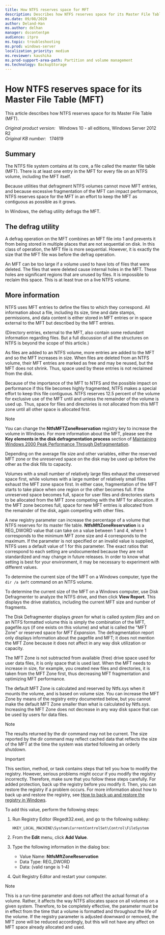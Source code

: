 ```yaml
---
title: How NTFS reserves space for MFT
description: Describes how NTFS reserves space for its Master File Table (MFT).
ms.date: 09/08/2020
author: Deland-Han
ms.author: delhan
manager: dscontentpm
audience: itpro
ms.topic: troubleshooting
ms.prod: windows-server
localization_priority: medium
ms.reviewer: kaushika
ms.prod-support-area-path: Partition and volume management
ms.technology: BackupStorage
---
```

# How NTFS reserves space for its Master File Table (MFT)

This article describes how NTFS reserves space for its Master File Table (MFT).

_Original product version:_ &nbsp; Windows 10 - all editions, Windows Server 2012 R2  
_Original KB number:_ &nbsp; 174619

## Summary

The NTFS file system contains at its core, a file called the master file table (MFT). There is at least one entry in the MFT for every file on an NTFS volume, including the MFT itself.

Because utilities that defragment NTFS volumes cannot move MFT entries, and because excessive fragmentation of the MFT can impact performance, NTFS reserves space for the MFT in an effort to keep the MFT as contiguous as possible as it grows.

In Windows, the defrag utility defrags the MFT.

## The defrag utility

A defrag operation on the MFT combines an MFT file into 1 and prevents it from being stored in multiple places that are not sequential on disk. In this class of operation, the MFT file is more sequential. However, it is exactly the size that the MFT file was before the defrag operation.

An MFT can be too large if a volume used to have lots of files that were deleted. The files that were deleted cause internal holes in the MFT. These holes are significant regions that are unused by files. It is impossible to reclaim this space. This is at least true on a live NTFS volume.

## More information

NTFS uses MFT entries to define the files to which they correspond. All information about a file, including its size, time and date stamps, permissions, and data content is either stored in MFT entries or in space external to the MFT but described by the MFT entries.

(Directory entries, external to the MFT, also contain some redundant information regarding files. But a full discussion of all the structures on NTFS is beyond the scope of this article.)

As files are added to an NTFS volume, more entries are added to the MFT and so the MFT increases in size. When files are deleted from an NTFS volume, their MFT entries are marked as free and may be reused, but the MFT does not shrink. Thus, space used by these entries is not reclaimed from the disk.

Because of the importance of the MFT to NTFS and the possible impact on performance if this file becomes highly fragmented, NTFS makes a special effort to keep this file contiguous. NTFS reserves 12.5 percent of the volume for exclusive use of the MFT until and unless the remainder of the volume is used up. Thus, space for files and directories is not allocated from this MFT zone until all other space is allocated first.

> [!NOTE]
> You can change the **NtfsMFTZoneReservation** registry key to increase the volume in Windows.
> For more information about the MFT, please see the **Key elements in the disk defragmentation process** section of  [Maintaining Windows 2000 Peak Performance Through Defragmentation](/previous-versions/windows/it-pro/windows-2000-server/bb742585(v=technet.10)).

Depending on the average file size and other variables, either the reserved MFT zone or the unreserved space on the disk may be used up before the other as the disk fills to capacity.

Volumes with a small number of relatively large files exhaust the unreserved space first, while volumes with a large number of relatively small files exhaust the MFT zone space first. In either case, fragmentation of the MFT starts to take place when one region or the other becomes full. If the unreserved space becomes full, space for user files and directories starts to be allocated from the MFT zone competing with the MFT for allocation. If the MFT zone becomes full, space for new MFT entries is allocated from the remainder of the disk, again competing with other files.

A new registry parameter can increase the percentage of a volume that NTFS reserves for its master file table. **NtfsMftZoneReservation** is a REG_DWORD value that can take on a value between 1 and 4, where 1 corresponds to the minimum MFT zone size and 4 corresponds to the maximum. If the parameter is not specified or an invalid value is supplied, NTFS uses a default value of 1 for this parameter. The exact ratios that correspond to each setting are undocumented because they are not standardized and may change in future releases. In order to know what setting is best for your environment, it may be necessary to experiment with different values.

To determine the current size of the MFT on a Windows computer, type the `dir /a $mft` command on an NTFS volume.

To determine the current size of the MFT on a Windows computer, use Disk Defragmenter to analyze the NTFS drive, and then click **View Report**. This displays the drive statistics, including the current MFT size and number of fragments.

The Disk Defragmenter displays *green* for what is called *system files* and on an NTFS formatted volume this is simply the combination of the MFT, pagefile.sys (if one exists on this volume) and what is called the "MFT Zone" or reserved space for *MFT Expansion*. The defragmentation report only displays information about the pagefile and MFT; it does not mention the MFT Zone because it does not affect in any way disk utilization or capacity.

The MFT Zone is not subtracted from available (free) drive space used for user data files, it is only space that is used last. When the MFT needs to increase in size, for example, you created new files and directories, it is taken from the MFT Zone first, thus decreasing MFT fragmentation and optimizing MFT performance.

The default MFT Zone is calculated and reserved by Ntfs.sys when it mounts the volume, and is based on volume size. You can increase the MFT Zone by means of the registry entry documented below, but you cannot make the default MFT Zone smaller than what is calculated by Ntfs.sys. Increasing the MFT Zone does not decrease in any way disk space that can be used by users for data files.

> [!NOTE]
> The results returned by the dir command may not be current. The size reported by the dir command may reflect cached data that reflects the size of the MFT at the time the system was started following an orderly shutdown.

> [!IMPORTANT]
> This section, method, or task contains steps that tell you how to modify the registry. However, serious problems might occur if you modify the registry incorrectly. Therefore, make sure that you follow these steps carefully. For added protection, back up the registry before you modify it. Then, you can restore the registry if a problem occurs. For more information about how to back up and restore the registry, see [How to back up and restore the registry in Windows](https://support.microsoft.com/help/322756).  

To add this value, perform the following steps:

1. Run Registry Editor (Regedt32.exe), and go to the following subkey:

    `HKEY_LOCAL_MACHINE\System\CurrentControlSet\Control\FileSystem`

2. From the **Edit** menu, click **Add Value**.
3. Type the following information in the dialog box:

    - Value Name: **NtfsMftZoneReservation**
    - Data Type: REG_DWORD
    - Data: (valid range is 1-4)

4. Quit Registry Editor and restart your computer.

> [!NOTE]
> This is a run-time parameter and does not affect the actual format of a volume. Rather, it affects the way NTFS allocates space on all volumes on a given system. Therefore, to be completely effective, the parameter must be in effect from the time that a volume is formatted and throughout the life of the volume. If the registry parameter is adjusted downward or removed, the MFT zone will be reduced accordingly, but this will not have any affect on MFT space already allocated and used.
